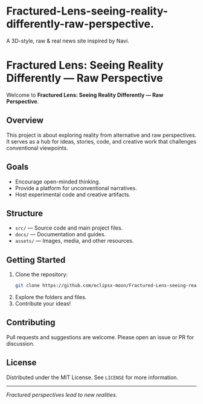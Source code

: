 # Fractured-Lens-seeing-reality-differently-raw-perspective.
A 3D-style, raw &amp; real news site inspired by Navi.
# Fractured Lens: Seeing Reality Differently — Raw Perspective

Welcome to **Fractured Lens: Seeing Reality Differently — Raw Perspective**.

## Overview

This project is about exploring reality from alternative and raw perspectives. It serves as a hub for ideas, stories, code, and creative work that challenges conventional viewpoints.

## Goals

- Encourage open-minded thinking.
- Provide a platform for unconventional narratives.
- Host experimental code and creative artifacts.

## Structure

- `src/` — Source code and main project files.
- `docs/` — Documentation and guides.
- `assets/` — Images, media, and other resources.

## Getting Started

1. Clone the repository:
    ```bash
    git clone https://github.com/eclipsx-moon/Fractured-Lens-seeing-reality-differently-raw-perspective.git
    ```
2. Explore the folders and files.
3. Contribute your ideas!

## Contributing

Pull requests and suggestions are welcome. Please open an issue or PR for discussion.

## License

Distributed under the MIT License. See `LICENSE` for more information.

---

*Fractured perspectives lead to new realities.*
